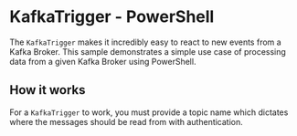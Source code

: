# KafkaTrigger - PowerShell

The `KafkaTrigger` makes it incredibly easy to react to new events from a Kafka Broker. This sample demonstrates a simple use case of processing data from a given Kafka Broker using PowerShell.

## How it works

For a `KafkaTrigger` to work, you must provide a topic name which dictates where the messages should be read from with authentication.